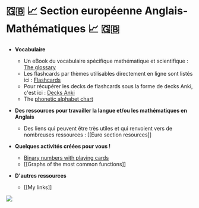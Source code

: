 # 🇬‍🇧 📈 Section européenne Anglais-Mathématiques 📈 🇬‍🇧

- **Vocabulaire**
	- Un eBook du vocabulaire spécifique mathématique et scientifique : [The glossary](https://www.calameo.com/read/006275542e883766b133f)
	- Les flashcards par thèmes utilisables directement en ligne sont listés ici : [Flashcards](https://prism-floor-4b0.notion.site/Decks-of-flashcards-English-Math-European-section-c3f25a42e57f4a3fb98582964edee40d?pvs=4)
	- Pour récupérer les decks de flashcards sous la forme de decks Anki, c'est ici : [Decks Anki](https://github.com/tremulotmaths/ankidecks)
	- The [phonetic alphabet chart](https://prism-floor-4b0.notion.site/The-phonetic-alphabet-chart-b0a413f3e6e443489c66b4f30fc1b853)

- **Des ressources pour travailler la langue et/ou les mathématiques en Anglais**
	- Des liens qui peuvent être très utiles et qui renvoient vers de nombreuses ressources : [[Euro section resources]]

- **Quelques activités créées pour vous !**
	- [Binary numbers with playing cards](https://prism-floor-4b0.notion.site/Binary-Numbers-with-Playing-Cards-using-mathigon-org-092ffdd564bb4c1489c65d57300d4de2)
	- [[Graphs of the most common functions]]

- **D'autres ressources**
	- [[My links]]

![](https://www.pearltrees.com/s/file/view/274150553/)